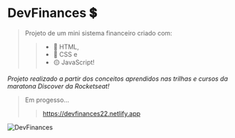 # DevFinances 💲

> Projeto de um mini sistema financeiro criado com:
>> * 🔴 HTML, 
>> * 🔵 CSS e 
>> * 🟡 JavaScript! 

*Projeto realizado a partir dos conceitos aprendidos nas trilhas e cursos da maratona Discover da Rocketseat!*

>Em progesso...
>> https://devfinances22.netlify.app

![DevFinances](https://user-images.githubusercontent.com/93134957/151172185-175507a4-2710-4bfa-8892-b3fe31f8e4bf.png)
